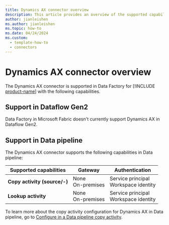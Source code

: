 ```yaml
---
title: Dynamics AX connector overview
description: This article provides an overview of the supported capabilities of the Dynamics AX connector.
author: jianleishen
ms.author: jianleishen
ms.topic: how-to
ms.date: 04/24/2024
ms.custom:
  - template-how-to
  - connectors
---
```


# Dynamics AX connector overview

The Dynamics AX connector is supported in Data Factory for [!INCLUDE [product-name](../includes/product-name.md)] with the following capabilities.

## Support in Dataflow Gen2

Data Factory in Microsoft Fabric doesn't currently support Dynamics AX in Dataflow Gen2.

## Support in Data pipeline

The Dynamics AX connector supports the following capabilities in Data pipeline:

| Supported capabilities | Gateway | Authentication |
| --- | --- | ---|
| **Copy activity (source/-)** | None <br>On-premises| Service principal<br> Workspace identity |
| **Lookup activity** | None <br>On-premises | Service principal<br> Workspace identity |

To learn more about the copy activity configuration for Dynamics AX in Data pipeline, go to [Configure in a Data pipeline copy activity](connector-dynamics-ax-copy-activity.md).
